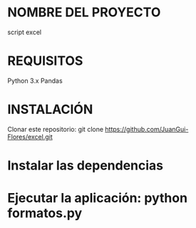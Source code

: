 # NOMBRE DEL PROYECTO
script excel

# REQUISITOS
Python 3.x
Pandas 

# INSTALACIÓN
Clonar este repositorio: git clone https://github.com/JuanGui-Flores/excel.git

# Instalar las dependencias

# Ejecutar la aplicación: python formatos.py
